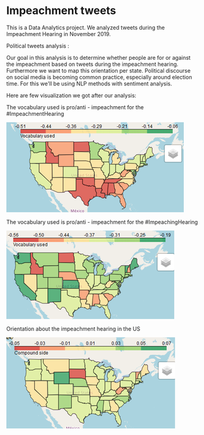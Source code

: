 # Impeachment tweets
This is a Data Analytics project. We analyzed tweets during the Impeachment Hearing in November 2019.

Political tweets analysis :

Our goal in this analysis is to determine whether people are for or against the impeachment based on tweets during the impeachment hearing. Furthermore we want to map this orientation per state. Political discourse on social media is becoming common practice, especially around election time.
For this we'll be using NLP methods with sentiment analysis.

Here are few visualization we got after our analysis:

The vocabulary used is pro/anti - impeachment for the #ImpeachmentHearing

![Voc_Heatmap](https://github.com/MinssenP/Impeachment_tweets/blob/master/visualization/15_Nov_Impeachment_Voc.PNG)

The vocabulary used is pro/anti - impeachment for the #ImpeachingHearing

![Voc_Heatmap](https://github.com/MinssenP/Impeachment_tweets/blob/master/visualization/15_Nov_Impeaching_Voc.PNG)

Orientation about the impeachment hearing in the US

![Compound_Heatmap](https://github.com/MinssenP/Impeachment_tweets/blob/master/visualization/15_Nov_Impeachment_Compound.PNG)
